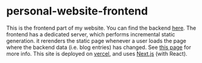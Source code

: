 # personal-website-frontend

This is the frontend part of my website. You can find the backend
[here](https://github.com/monlih/personal-website-backend). The frontend has a
dedicated server, which performs incremental static generation.  it rerenders
the static page whenever a user loads the page where the backend data (i.e.
blog entries) has changed. See [this
page](https://nextjs.org/docs/basic-features/data-fetching#incremental-static-regeneration)
for more info. This site is deployed on [vercel](https://vercel.com/), and uses
[Next.js](https://nextjs.org/) (with React).
